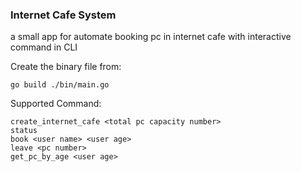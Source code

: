 ### Internet Cafe System
a small app for automate booking pc in internet cafe with interactive command in CLI

Create the binary file from:
```
go build ./bin/main.go
```

Supported Command:
```
create_internet_cafe <total pc capacity number>
status
book <user name> <user age>
leave <pc number>
get_pc_by_age <user age>
```